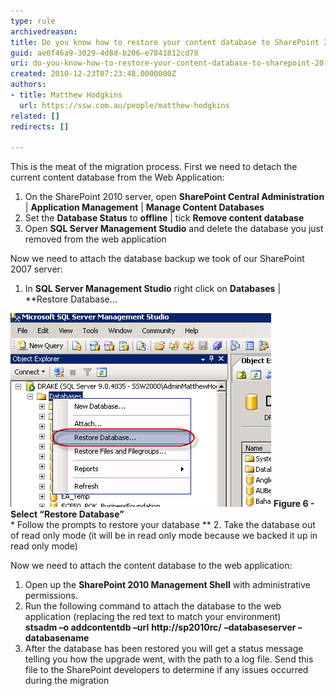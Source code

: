 ```yaml
---
type: rule
archivedreason: 
title: Do you know how to restore your content database to SharePoint 2010?
guid: ae0f46a9-3029-4d8d-b206-e7841812cd78
uri: do-you-know-how-to-restore-your-content-database-to-sharepoint-2010
created: 2010-12-23T07:23:48.0000000Z
authors:
- title: Matthew Hodgkins
  url: https://ssw.com.au/people/matthew-hodgkins
related: []
redirects: []

---
```


This is the meat of the migration process. First we need to detach the current content database from the Web Application:

1. On the SharePoint 2010 server, open  **SharePoint Central Administration** |  **Application Management** |  **Manage Content Databases**
2. Set the  **Database Status** to  **offline** | tick  **Remove content database**
3. Open  **SQL Server Management Studio** and delete the database you just removed from the web application


Now we need to attach the database backup we took of our SharePoint 2007 server:

<!--endintro-->

1. In  **SQL Server Management Studio** right click on  **Databases** |  **Restore Database…


![](RestoreDatabase.png)
<font class="ms-rteCustom-FigureNormal"> <b>Figure 6 - Select “Restore Database”</b> <br>
    </font> * Follow the prompts to restore your database
**
2. Take the database out of read only mode (it will be in read only mode because we backed it up in read only mode)


Now we need to attach the content database to the web application:

1. Open up the  **SharePoint 2010 Management Shell** with administrative permissions.
2. Run the following command to attach the database to the web application (replacing the red text to match your environment)<br>        **stsadm –o addcontentdb –url** **http://sp2010rc/** **–databaseserver <databaseservername> –databasename <contentdatabasename></contentdatabasename></databaseservername>**
3. After the database has been restored you will get a status message telling you how the upgrade went, with the path to a log file. Send this file to the SharePoint developers to determine if any issues occurred during the migration
